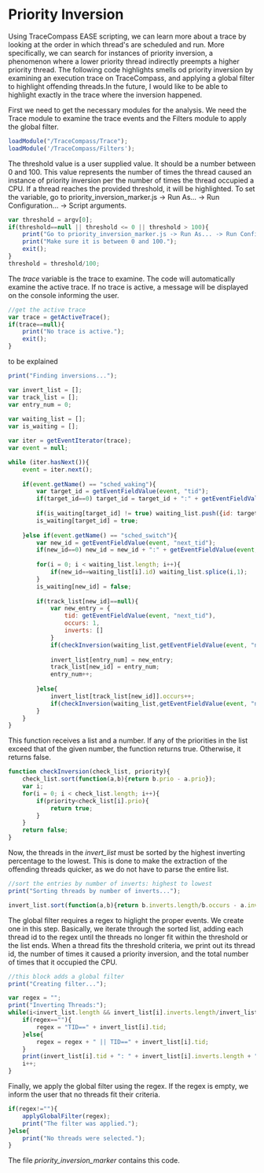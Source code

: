 # Priority Inversion
Using TraceCompass EASE scripting, we can learn more about a trace by looking at the order in which thread's are scheduled and run. More specifically, we can search for instances of priority inversion, a phenomenon where a lower priority thread indirectly preempts a higher priority thread. The following code highlights smells od priority inversion by examining an execution trace on TraceCompass, and applying a global filter to highlight offending threads.In the future, I would like to be able to highlight exactly in the trace where the inversion happened.
<br />

First we need to get the necessary modules for the analysis. We need the Trace module to examine the trace events and the Filters module to apply the global filter.
```javascript
loadModule("/TraceCompass/Trace");
loadModule('/TraceCompass/Filters');
```

The threshold value is a user supplied value. It should be a number between 0 and 100. This value represents the number of times the thread caused an instance of priority inversion per the number of times the thread occupied a CPU. If a thread reaches the provided threshold, it will be highlighted. To set the variable, go to priority_inversion_marker.js -> Run As... -> Run Configuration... -> Script arguments.
```javascript
var threshold = argv[0];
if(threshold==null || threshold <= 0 || threshold > 100){
	print("Go to priority_inversion_marker.js -> Run As... -> Run Configuration... -> Script arguments and enter your desired threshold value as the first parameter.")
	print("Make sure it is between 0 and 100.");
	exit();
}
threshold = threshold/100;
```

The *trace* variable is the trace to examine. The code will automatically examine the active trace. If no trace is active, a message will be displayed on the console informing the user.
```javascript
//get the active trace
var trace = getActiveTrace();
if(trace==null){
	print("No trace is active.");
	exit();
}
```

to be explained
```javascript
print("Finding inversions...");

var invert_list = [];
var track_list = [];
var entry_num = 0;
	
var waiting_list = [];
var is_waiting = [];

var iter = getEventIterator(trace);
var event = null;

while (iter.hasNext()){
	event = iter.next();
		
	if(event.getName() == "sched_waking"){
		var target_id = getEventFieldValue(event, "tid");
		if(target_id==0) target_id = target_id + ":" + getEventFieldValue(event, "CPU");
		
		if(is_waiting[target_id] != true) waiting_list.push({id: target_id, prio: getEventFieldValue(event, "prio")});
		is_waiting[target_id] = true;
	
	}else if(event.getName() == "sched_switch"){
		var new_id = getEventFieldValue(event, "next_tid");
		if(new_id==0) new_id = new_id + ":" + getEventFieldValue(event, "CPU");
		
		for(i = 0; i < waiting_list.length; i++){
			if(new_id==waiting_list[i].id) waiting_list.splice(i,1);
		}
		is_waiting[new_id] = false;
			
		if(track_list[new_id]==null){
			var new_entry = {
				tid: getEventFieldValue(event, "next_tid"),
				occurs: 1,
				inverts: []
			}
			if(checkInversion(waiting_list,getEventFieldValue(event, "next_prio"))) new_entry.inverts.push(event.getTimestamp());
			
			invert_list[entry_num] = new_entry;
			track_list[new_id] = entry_num;
			entry_num++;
			
		}else{
			invert_list[track_list[new_id]].occurs++;
			if(checkInversion(waiting_list,getEventFieldValue(event, "next_prio"))) invert_list[track_list[new_id]].inverts.push(event.getTimestamp());
		}
	}
}
```

This function receives a list and a number. If any of the priorities in the list exceed that of the given number, the function returns true. Otherwise, it returns false.
```javascript
function checkInversion(check_list, priority){
	check_list.sort(function(a,b){return b.prio - a.prio});
	var i;
	for(i = 0; i < check_list.length; i++){
		if(priority<check_list[i].prio){
			return true;
		}
	}
	return false;
}
```

Now, the threads in the *invert_list* must be sorted by the highest inverting percentage to the lowest. This is done to make the extraction of the offending threads quicker, as we do not have to parse the entire list.
```javascript
//sort the entries by number of inverts: highest to lowest
print("Sorting threads by number of inverts...");

invert_list.sort(function(a,b){return b.inverts.length/b.occurs - a.inverts.length/a.occurs});
```

The global filter requires a regex to higlight the proper events. We create one in this step. Basically, we iterate through the sorted list, adding each thread id to the regex until the threads no longer fit within the threshold or the list ends. When a thread fits the threshold criteria, we print out its thread id, the number of times it caused a priority inversion, and the total number of times that it occupied the CPU.
```javascript
//this block adds a global filter
print("Creating filter...");

var regex = "";
print("Inverting Threads:");
while(i<invert_list.length && invert_list[i].inverts.length/invert_list[i].occurs >= threshold){
	if(regex==""){
		regex = "TID==" + invert_list[i].tid;
	}else{
		regex = regex + " || TID==" + invert_list[i].tid;
	}
	print(invert_list[i].tid + ": " + invert_list[i].inverts.length + "/" + invert_list[i].occurs);
	i++;
}
```

Finally, we apply the global filter using the regex. If the regex is empty, we inform the user that no threads fit their criteria.
```javascript
if(regex!=""){
	applyGlobalFilter(regex);
	print("The filter was applied.");
}else{
	print("No threads were selected.");
}
```

The file *priority_inversion_marker* contains this code.

